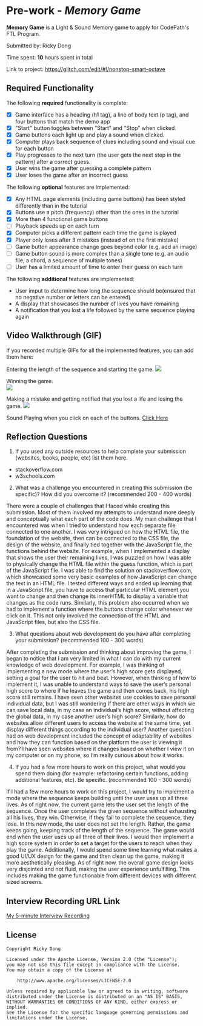 # Pre-work - *Memory Game*

**Memory Game** is a Light & Sound Memory game to apply for CodePath's FTL Program. 

Submitted by: Ricky Dong

Time spent: **10** hours spent in total

Link to project: https://glitch.com/edit/#!/nonstop-smart-octave

## Required Functionality

The following **required** functionality is complete:

* [X] Game interface has a heading (h1 tag), a line of body text (p tag), and four buttons that match the demo app
* [X] "Start" button toggles between "Start" and "Stop" when clicked. 
* [X] Game buttons each light up and play a sound when clicked. 
* [X] Computer plays back sequence of clues including sound and visual cue for each button
* [X] Play progresses to the next turn (the user gets the next step in the pattern) after a correct guess. 
* [X] User wins the game after guessing a complete pattern
* [X] User loses the game after an incorrect guess

The following **optional** features are implemented:

* [X] Any HTML page elements (including game buttons) has been styled differently than in the tutorial
* [X] Buttons use a pitch (frequency) other than the ones in the tutorial
* [X] More than 4 functional game buttons
* [ ] Playback speeds up on each turn
* [X] Computer picks a different pattern each time the game is played
* [X] Player only loses after 3 mistakes (instead of on the first mistake)
* [ ] Game button appearance change goes beyond color (e.g. add an image)
* [ ] Game button sound is more complex than a single tone (e.g. an audio file, a chord, a sequence of multiple tones)
* [ ] User has a limited amount of time to enter their guess on each turn

The following **additional** features are implemented:

- User imput to determine how long the sequence should be(ensured that no negative number or letters can be entered)
- A display that showcases the number of lives you have remaining
- A notification that you lost a life followed by the same sequence playing again

## Video Walkthrough (GIF)

If you recorded multiple GIFs for all the implemented features, you can add them here:

Entering the length of the sequence and starting the game.
![](https://cdn.glitch.global/57a9442d-41b2-4b81-bff0-da3def2ff268/test9.gif?v=1648602090992)

Winning the game.                    
![](https://cdn.glitch.global/57a9442d-41b2-4b81-bff0-da3def2ff268/test10.gif?v=1648602091131)

Making a mistake and getting notified that you lost a life and losing the game.
![](https://cdn.glitch.global/57a9442d-41b2-4b81-bff0-da3def2ff268/test11.gif?v=1648602091075)

Sound Playing when you click on each of the buttons.
[Click Here](https://www.kapwing.com/videos/6243ad44c1f09a0065966829)


## Reflection Questions
1. If you used any outside resources to help complete your submission (websites, books, people, etc) list them here. 
- stackoverflow.com
- w3schools.com

2. What was a challenge you encountered in creating this submission (be specific)? How did you overcome it? (recommended 200 - 400 words) 

There were a couple of challenges that I faced while creating this submission. Most of them involved my attempts to understand more deeply and conceptually what each part of the code does. My main challenge that I encountered was when I tried to understand how each separate file connected to one another. I was very intrigued on how the HTML file, the foundation of the website, then can be connected to the CSS file, the design of the website, and finally tied together with the JavaScript file, the functions behind the website. For example, when I implemented a display that shows the user their remaining lives, I was puzzled on how I was able to physically change the HTML file within the guess function, which is part of the JavaScript file. I was able to find the solution on stackoverflow.com, which showcased some very basic examples of how JavaScript can change the text in an HTML file. I tested different ways and ended up learning that in a JavaScript file, you have to  access that particular HTML element you want to change and then change its innerHTML to display a variable that changes as the code runs. Similarly, this problem also occurred when we had to implement a function where the buttons change color whenever we click on it. This not only involved the connection of the HTML and JavaScript files, but also the CSS file.

3. What questions about web development do you have after completing your submission? (recommended 100 - 300 words) 

After completing the submission and thinking about improving the game, I began to notice that I am very limited in what I can do with my current knowledge of web development. For example, I was thinking of implementing a new mode where the user’s high score gets displayed, setting a goal for the user to hit and beat. However, when thinking of how to implement it, I was unable to understand ways to save the user’s personal high score to where if he leaves the game and then comes back, his high score still remains. I have seen other websites use cookies to save personal individual data, but I was still wondering if there are other ways in which we can save local data, in my case an individual’s high score, without affecting the global data, in my case another user’s high score? Similarly, how do websites allow different users to access the website at the same time, yet display different things according to the individual user? Another question I had on web development included the concept of adaptability of websites and how they can function based on the platform the user is viewing it from? I have seen websites where it changes based on whether I view it on my computer or on my phone, so I’m really curious about how it works.

4. If you had a few more hours to work on this project, what would you spend them doing (for example: refactoring certain functions, adding additional features, etc). Be specific. (recommended 100 - 300 words) 

If I had a few more hours to work on this project, I would try to implement a mode where the sequence keeps building until the user uses up all three lives. As of right now, the current game lets the user set the length of the sequence. Once the user completes the given sequence without exhausting all his lives, they win. Otherwise, if they fail to complete the sequence, they lose. In this new mode, the user does not set the length. Rather, the game keeps going, keeping track of the length of the sequence. The game would end when the user uses up all three of their lives. I would then implement a high score system in order to set a target for the users to reach when they play the game. Additionally, I would spend some time learning what makes a good UI/UX design for the game and then clean up the game, making it more aesthetically pleasing. As of right now, the overall game design looks very disjointed and not fluid, making the user experience unfulfilling. This includes making the game functionable from different devices with different sized screens.




## Interview Recording URL Link

[My 5-minute Interview Recording](https://www.loom.com/share/98c57cf37cfe4733bbfa84cf274f0b01)


## License

    Copyright Ricky Dong

    Licensed under the Apache License, Version 2.0 (the "License");
    you may not use this file except in compliance with the License.
    You may obtain a copy of the License at

        http://www.apache.org/licenses/LICENSE-2.0

    Unless required by applicable law or agreed to in writing, software
    distributed under the License is distributed on an "AS IS" BASIS,
    WITHOUT WARRANTIES OR CONDITIONS OF ANY KIND, either express or implied.
    See the License for the specific language governing permissions and
    limitations under the License.
